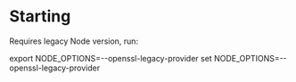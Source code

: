 # Starting

Requires legacy Node version, run:

export NODE_OPTIONS=--openssl-legacy-provider
set NODE_OPTIONS=--openssl-legacy-provider

